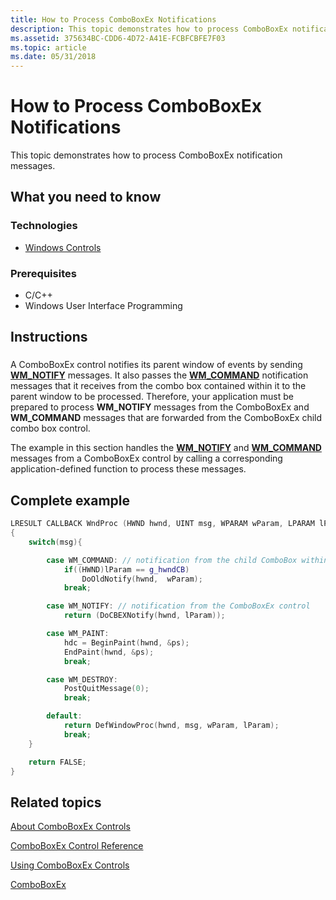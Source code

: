 ```yaml
---
title: How to Process ComboBoxEx Notifications
description: This topic demonstrates how to process ComboBoxEx notification messages.
ms.assetid: 375634BC-CDD6-4D72-A41E-FCBFCBFE7F03
ms.topic: article
ms.date: 05/31/2018
---
```


# How to Process ComboBoxEx Notifications

This topic demonstrates how to process ComboBoxEx notification messages.

## What you need to know

### Technologies

-   [Windows Controls](window-controls.md)

### Prerequisites

-   C/C++
-   Windows User Interface Programming

## Instructions

### 

A ComboBoxEx control notifies its parent window of events by sending [**WM\_NOTIFY**](wm-notify.md) messages. It also passes the [**WM\_COMMAND**](https://docs.microsoft.com/windows/desktop/menurc/wm-command) notification messages that it receives from the combo box contained within it to the parent window to be processed. Therefore, your application must be prepared to process **WM\_NOTIFY** messages from the ComboBoxEx and **WM\_COMMAND** messages that are forwarded from the ComboBoxEx child combo box control.

The example in this section handles the [**WM\_NOTIFY**](wm-notify.md) and [**WM\_COMMAND**](https://docs.microsoft.com/windows/desktop/menurc/wm-command) messages from a ComboBoxEx control by calling a corresponding application-defined function to process these messages.

## Complete example


```C++
LRESULT CALLBACK WndProc (HWND hwnd, UINT msg, WPARAM wParam, LPARAM lParam)
{
    switch(msg){

        case WM_COMMAND: // notification from the child ComboBox within the ComboBoxEx control.
            if((HWND)lParam == g_hwndCB)
                DoOldNotify(hwnd,  wParam);  
            break;

        case WM_NOTIFY: // notification from the ComboBoxEx control
            return (DoCBEXNotify(hwnd, lParam));

        case WM_PAINT:
            hdc = BeginPaint(hwnd, &ps);
            EndPaint(hwnd, &ps);
            break;

        case WM_DESTROY:
            PostQuitMessage(0);
            break;

        default:
            return DefWindowProc(hwnd, msg, wParam, lParam);
            break;
    }

    return FALSE;
}
```



## Related topics

<dl> <dt>

[About ComboBoxEx Controls](comboboxex-controls.md)
</dt> <dt>

[ComboBoxEx Control Reference](bumper-comboboxex-comboboxex-control-reference.md)
</dt> <dt>

[Using ComboBoxEx Controls](https://docs.microsoft.com/windows/desktop/Controls/using-comboboxex)
</dt> <dt>

[ComboBoxEx](comboboxex-control-reference.md)
</dt> </dl>

 

 





